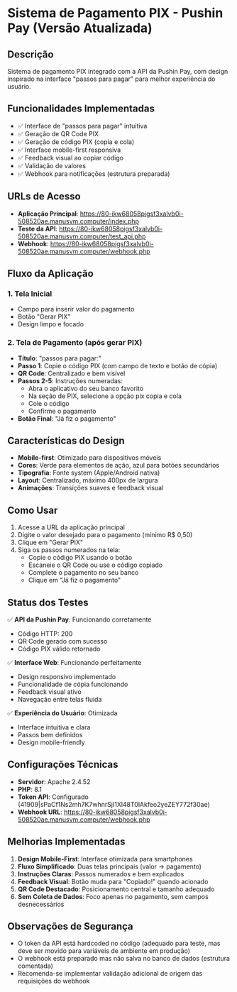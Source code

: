 # Sistema de Pagamento PIX - Pushin Pay (Versão Atualizada)

## Descrição
Sistema de pagamento PIX integrado com a API da Pushin Pay, com design inspirado na interface "passos para pagar" para melhor experiência do usuário.

## Funcionalidades Implementadas
- ✅ Interface de "passos para pagar" intuitiva
- ✅ Geração de QR Code PIX
- ✅ Geração de código PIX (copia e cola)
- ✅ Interface mobile-first responsiva
- ✅ Feedback visual ao copiar código
- ✅ Validação de valores
- ✅ Webhook para notificações (estrutura preparada)

## URLs de Acesso
- **Aplicação Principal**: https://80-ikw68058pigsf3xalvb0i-508520ae.manusvm.computer/index.php
- **Teste da API**: https://80-ikw68058pigsf3xalvb0i-508520ae.manusvm.computer/test_api.php
- **Webhook**: https://80-ikw68058pigsf3xalvb0i-508520ae.manusvm.computer/webhook.php

## Fluxo da Aplicação

### 1. Tela Inicial
- Campo para inserir valor do pagamento
- Botão "Gerar PIX"
- Design limpo e focado

### 2. Tela de Pagamento (após gerar PIX)
- **Título**: "passos para pagar:"
- **Passo 1**: Copie o código PIX (com campo de texto e botão de cópia)
- **QR Code**: Centralizado e bem visível
- **Passos 2-5**: Instruções numeradas:
  - Abra o aplicativo do seu banco favorito
  - Na seção de PIX, selecione a opção pix copia e cola
  - Cole o código
  - Confirme o pagamento
- **Botão Final**: "Já fiz o pagamento"

## Características do Design
- **Mobile-first**: Otimizado para dispositivos móveis
- **Cores**: Verde para elementos de ação, azul para botões secundários
- **Tipografia**: Fonte system (Apple/Android nativa)
- **Layout**: Centralizado, máximo 400px de largura
- **Animações**: Transições suaves e feedback visual

## Como Usar
1. Acesse a URL da aplicação principal
2. Digite o valor desejado para o pagamento (mínimo R$ 0,50)
3. Clique em "Gerar PIX"
4. Siga os passos numerados na tela:
   - Copie o código PIX usando o botão
   - Escaneie o QR Code ou use o código copiado
   - Complete o pagamento no seu banco
   - Clique em "Já fiz o pagamento"

## Status dos Testes
✅ **API da Pushin Pay**: Funcionando corretamente
- Código HTTP: 200
- QR Code gerado com sucesso
- Código PIX válido retornado

✅ **Interface Web**: Funcionando perfeitamente
- Design responsivo implementado
- Funcionalidade de cópia funcionando
- Feedback visual ativo
- Navegação entre telas fluida

✅ **Experiência do Usuário**: Otimizada
- Interface intuitiva e clara
- Passos bem definidos
- Design mobile-friendly

## Configurações Técnicas
- **Servidor**: Apache 2.4.52
- **PHP**: 8.1
- **Token API**: Configurado (41909|sPaCf1Ns2mh7K7whnrSjI1Xl48T0lAkfeo2yeZEY772f30ae)
- **Webhook URL**: https://80-ikw68058pigsf3xalvb0i-508520ae.manusvm.computer/webhook.php

## Melhorias Implementadas
1. **Design Mobile-First**: Interface otimizada para smartphones
2. **Fluxo Simplificado**: Duas telas principais (valor → pagamento)
3. **Instruções Claras**: Passos numerados e bem explicados
4. **Feedback Visual**: Botão muda para "Copiado!" quando acionado
5. **QR Code Destacado**: Posicionamento central e tamanho adequado
6. **Sem Coleta de Dados**: Foco apenas no pagamento, sem campos desnecessários

## Observações de Segurança
- O token da API está hardcoded no código (adequado para teste, mas deve ser movido para variáveis de ambiente em produção)
- O webhook está preparado mas não salva no banco de dados (estrutura comentada)
- Recomenda-se implementar validação adicional de origem das requisições do webhook

